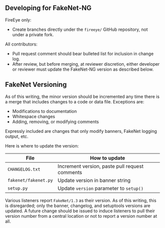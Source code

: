 Developing for FakeNet-NG
-------------------------

FireEye only:
* Create branches directly under the `fireeye/` GitHub repository, not under a
  private fork.

All contributors:
* Pull request comment should bear bulleted list for inclusion in change log.
* After review, but before merging, at reviewer discretion, either developer or
  reviewer must update the FakeNet-NG version as described below.

FakeNet Versioning
------------------

As of this writing, the minor version should be incremented any time there is a
merge that includes changes to a code or data file. Exceptions are:
* Modifications to documentation
* Whitespace changes
* Adding, removing, or modifying comments

Expressly included are changes that only modify banners, FakeNet logging
output, etc.

Here is where to update the version:

| File                 | How to update                                        |
|----------------------|------------------------------------------------------|
| `CHANGELOG.txt`      | Increment version, paste pull request comments       |
| `fakenet/fakenet.py` | Update version in banner string                      |
| `setup.py`           | Update `version` parameter to `setup()`              |

Various listeners report `FakeNet/1.3` as their version. As of this writing,
this is disregarded; only the banner, changelog, and setuptools versions are
updated. A future change should be issued to induce listeners to pull their
version number from a central location or not to report a version number at
all.
